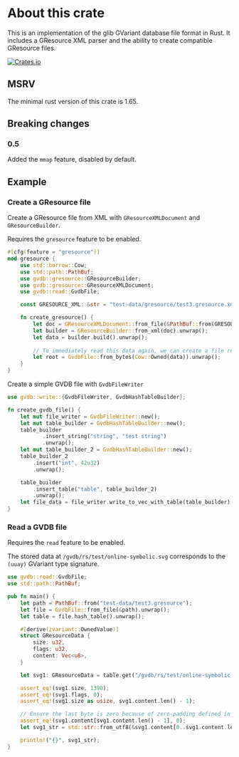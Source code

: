 # About this crate

This is an implementation of the glib GVariant database file format in Rust. It includes a GResource XML parser and the ability to create compatible GResource files.

[![Crates.io](https://img.shields.io/crates/v/gvdb)](https://crates.io/crates/gvdb)

## MSRV

The minimal rust version of this crate is 1.65.

## Breaking changes

### 0.5

Added the `mmap` feature, disabled by default.

## Example

### Create a GResource file

Create a GResource file from XML with `GResourceXMLDocument` and `GResourceBuilder`.

Requires the `gresource` feature to be enabled.

```rust
#[cfg(feature = "gresource")]
mod gresource {
    use std::borrow::Cow;
    use std::path::PathBuf;
    use gvdb::gresource::GResourceBuilder;
    use gvdb::gresource::GResourceXMLDocument;
    use gvdb::read::GvdbFile;

    const GRESOURCE_XML: &str = "test-data/gresource/test3.gresource.xml";

    fn create_gresource() {
        let doc = GResourceXMLDocument::from_file(&PathBuf::from(GRESOURCE_XML)).unwrap();
        let builder = GResourceBuilder::from_xml(doc).unwrap();
        let data = builder.build().unwrap();
        
        // To immediately read this data again, we can create a file reader from the data
        let root = GvdbFile::from_bytes(Cow::Owned(data)).unwrap();
    }
}
```

Create a simple GVDB file with `GvdbFileWriter`

```rust
use gvdb::write::{GvdbFileWriter, GvdbHashTableBuilder};

fn create_gvdb_file() {
    let mut file_writer = GvdbFileWriter::new();
    let mut table_builder = GvdbHashTableBuilder::new();
    table_builder
           .insert_string("string", "test string")
           .unwrap();
    let mut table_builder_2 = GvdbHashTableBuilder::new();
    table_builder_2
        .insert("int", 42u32)
        .unwrap();

    table_builder
        .insert_table("table", table_builder_2)
        .unwrap();
    let file_data = file_writer.write_to_vec_with_table(table_builder).unwrap();
}
```

### Read a GVDB file

Requires the `read` feature to be enabled.

The stored data at `/gvdb/rs/test/online-symbolic.svg` corresponds to the `(uuay)` GVariant type signature.

```rust
use gvdb::read::GvdbFile;
use std::path::PathBuf;

pub fn main() {
    let path = PathBuf::from("test-data/test3.gresource");
    let file = GvdbFile::from_file(&path).unwrap();
    let table = file.hash_table().unwrap();

    #[derive(zvariant::OwnedValue)]
    struct GResourceData {
        size: u32,
        flags: u32,
        content: Vec<u8>,
    }

    let svg1: GResourceData = table.get("/gvdb/rs/test/online-symbolic.svg").unwrap();

    assert_eq!(svg1.size, 1390);
    assert_eq!(svg1.flags, 0);
    assert_eq!(svg1.size as usize, svg1.content.len() - 1);

    // Ensure the last byte is zero because of zero-padding defined in the format
    assert_eq!(svg1.content[svg1.content.len() - 1], 0);
    let svg1_str = std::str::from_utf8(&svg1.content[0..svg1.content.len() - 1]).unwrap();

    println!("{}", svg1_str);
}
```
